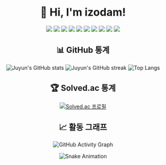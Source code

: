 <h1 align="center">👋 Hi, I'm izodam!</h1>

<p align="center">
  <img src="https://img.shields.io/badge/-Python-3776AB?style=flat&logo=python&logoColor=white" />
  <img src="https://img.shields.io/badge/-Java-007396?style=flat&logo=java&logoColor=white" />
  <img src="https://img.shields.io/badge/-JavaScript-F7DF1E?style=flat&logo=javascript&logoColor=black" />
  <img src="https://img.shields.io/badge/-TypeScript-3178C6?style=flat&logo=typescript&logoColor=white" />
  <img src="https://img.shields.io/badge/-React-61DAFB?style=flat&logo=react&logoColor=white" />
  <img src="https://img.shields.io/badge/-Vue.js-4FC08D?style=flat&logo=vue.js&logoColor=white" />
  <img src="https://img.shields.io/badge/-Django-092E20?style=flat&logo=django&logoColor=white" />
  <img src="https://img.shields.io/badge/-C-A8B9CC?style=flat&logo=c&logoColor=black" />
  <img src="https://img.shields.io/badge/-HTML5-E34F26?style=flat&logo=html5&logoColor=white" />
  <img src="https://img.shields.io/badge/-CSS3-1572B6?style=flat&logo=css3&logoColor=white" />
</p>


<h2 align="center">📊 GitHub 통계</h2>
<p align="center">
  <img src="https://github-readme-stats.vercel.app/api?username=juyun7908&show_icons=true&theme=radical" alt="Juyun's GitHub stats" />
  <img src="https://github-readme-streak-stats.herokuapp.com/?user=juyun7908&theme=radical" alt="Juyun's GitHub streak" />
  <img src="https://github-readme-stats.vercel.app/api/top-langs/?username=juyun7908&layout=compact&theme=radical" alt="Top Langs" />
</p>

<h2 align="center">🏆 Solved.ac 통계</h2>
<p align="center">
  <a href="https://solved.ac/juyun7908" target="_blank">
    <img src="http://mazassumnida.wtf/api/v2/generate_badge?boj=juyun7908" alt="Solved.ac 프로필" />
  </a>
</p>

<h2 align="center">📈 활동 그래프</h2>
<p align="center">
  <img src="https://activity-graph.herokuapp.com/graph?username=izodam&theme=react-dark" alt="GitHub Activity Graph" />
</p>

<p align="center">
  <img src="https://github.com/izodam/izodam/raw/output/github-contribution-grid-snake.svg" alt="Snake Animation" />
</p>

